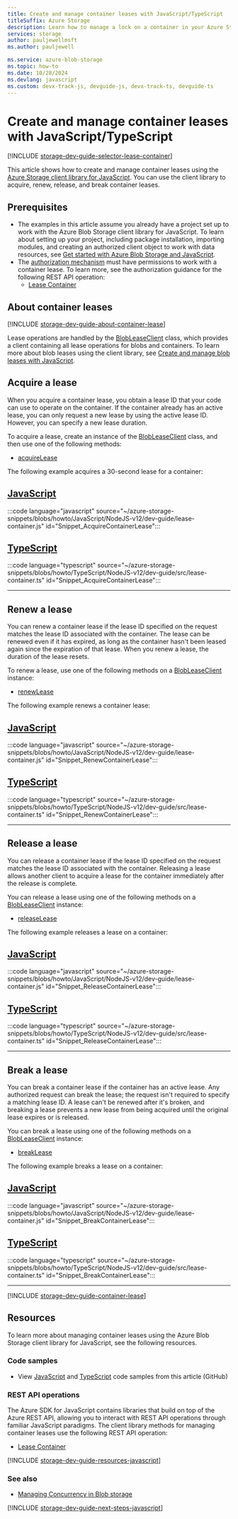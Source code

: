 ```yaml
---
title: Create and manage container leases with JavaScript/TypeScript
titleSuffix: Azure Storage 
description: Learn how to manage a lock on a container in your Azure Storage account using the JavaScript client library.
services: storage
author: pauljewellmsft
ms.author: pauljewell

ms.service: azure-blob-storage
ms.topic: how-to
ms.date: 10/28/2024
ms.devlang: javascript
ms.custom: devx-track-js, devguide-js, devx-track-ts, devguide-ts
---
```


# Create and manage container leases with JavaScript/TypeScript

[!INCLUDE [storage-dev-guide-selector-lease-container](../../../includes/storage-dev-guides/storage-dev-guide-selector-lease-container.md)]

This article shows how to create and manage container leases using the [Azure Storage client library for JavaScript](/javascript/api/overview/azure/storage-blob-readme). You can use the client library to acquire, renew, release, and break container leases.

## Prerequisites

- The examples in this article assume you already have a project set up to work with the Azure Blob Storage client library for JavaScript. To learn about setting up your project, including package installation, importing modules, and creating an authorized client object to work with data resources, see [Get started with Azure Blob Storage and JavaScript](storage-blob-javascript-get-started.md).
- The [authorization mechanism](../common/authorize-data-access.md) must have permissions to work with a container lease. To learn more, see the authorization guidance for the following REST API operation:
    - [Lease Container](/rest/api/storageservices/lease-container#authorization)

## About container leases

[!INCLUDE [storage-dev-guide-about-container-lease](../../../includes/storage-dev-guides/storage-dev-guide-about-container-lease.md)]

Lease operations are handled by the [BlobLeaseClient](/javascript/api/@azure/storage-blob/blobleaseclient) class, which provides a client containing all lease operations for blobs and containers. To learn more about blob leases using the client library, see [Create and manage blob leases with JavaScript](storage-blob-lease-javascript.md).

## Acquire a lease

When you acquire a container lease, you obtain a lease ID that your code can use to operate on the container. If the container already has an active lease, you can only request a new lease by using the active lease ID. However, you can specify a new lease duration.

To acquire a lease, create an instance of the [BlobLeaseClient](/javascript/api/@azure/storage-blob/blobleaseclient) class, and then use one of the following methods:

- [acquireLease](/javascript/api/@azure/storage-blob/blobleaseclient#@azure-storage-blob-blobleaseclient-acquirelease)

The following example acquires a 30-second lease for a container:

## [JavaScript](#tab/javascript)

:::code language="javascript" source="~/azure-storage-snippets/blobs/howto/JavaScript/NodeJS-v12/dev-guide/lease-container.js" id="Snippet_AcquireContainerLease":::

## [TypeScript](#tab/typescript)

:::code language="typescript" source="~/azure-storage-snippets/blobs/howto/TypeScript/NodeJS-v12/dev-guide/src/lease-container.ts" id="Snippet_AcquireContainerLease":::

---

## Renew a lease

You can renew a container lease if the lease ID specified on the request matches the lease ID associated with the container. The lease can be renewed even if it has expired, as long as the container hasn't been leased again since the expiration of that lease. When you renew a lease, the duration of the lease resets.

To renew a lease, use one of the following methods on a [BlobLeaseClient](/javascript/api/@azure/storage-blob/blobleaseclient) instance:

- [renewLease](/javascript/api/@azure/storage-blob/blobleaseclient#@azure-storage-blob-blobleaseclient-renewlease)

The following example renews a container lease:

## [JavaScript](#tab/javascript)

:::code language="javascript" source="~/azure-storage-snippets/blobs/howto/JavaScript/NodeJS-v12/dev-guide/lease-container.js" id="Snippet_RenewContainerLease":::

## [TypeScript](#tab/typescript)

:::code language="typescript" source="~/azure-storage-snippets/blobs/howto/TypeScript/NodeJS-v12/dev-guide/src/lease-container.ts" id="Snippet_RenewContainerLease":::

---

## Release a lease

You can release a container lease if the lease ID specified on the request matches the lease ID associated with the container. Releasing a lease allows another client to acquire a lease for the container immediately after the release is complete.

You can release a lease using one of the following methods on a [BlobLeaseClient](/javascript/api/@azure/storage-blob/blobleaseclient) instance:

- [releaseLease](/javascript/api/@azure/storage-blob/blobleaseclient#@azure-storage-blob-blobleaseclient-releaselease)

The following example releases a lease on a container:

## [JavaScript](#tab/javascript)

:::code language="javascript" source="~/azure-storage-snippets/blobs/howto/JavaScript/NodeJS-v12/dev-guide/lease-container.js" id="Snippet_ReleaseContainerLease":::

## [TypeScript](#tab/typescript)

:::code language="typescript" source="~/azure-storage-snippets/blobs/howto/TypeScript/NodeJS-v12/dev-guide/src/lease-container.ts" id="Snippet_ReleaseContainerLease":::

---

## Break a lease

You can break a container lease if the container has an active lease. Any authorized request can break the lease; the request isn't required to specify a matching lease ID. A lease can't be renewed after it's broken, and breaking a lease prevents a new lease from being acquired until the original lease expires or is released.

You can break a lease using one of the following methods on a [BlobLeaseClient](/javascript/api/@azure/storage-blob/blobleaseclient) instance:

- [breakLease](/javascript/api/@azure/storage-blob/blobleaseclient#@azure-storage-blob-blobleaseclient-breaklease)

The following example breaks a lease on a container:

## [JavaScript](#tab/javascript)

:::code language="javascript" source="~/azure-storage-snippets/blobs/howto/JavaScript/NodeJS-v12/dev-guide/lease-container.js" id="Snippet_BreakContainerLease":::

## [TypeScript](#tab/typescript)

:::code language="typescript" source="~/azure-storage-snippets/blobs/howto/TypeScript/NodeJS-v12/dev-guide/src/lease-container.ts" id="Snippet_BreakContainerLease":::

---

[!INCLUDE [storage-dev-guide-container-lease](../../../includes/storage-dev-guides/storage-dev-guide-container-lease.md)]

## Resources

To learn more about managing container leases using the Azure Blob Storage client library for JavaScript, see the following resources.

### Code samples

- View [JavaScript](https://github.com/Azure-Samples/AzureStorageSnippets/blob/master/blobs/howto/JavaScript/NodeJS-v12/dev-guide/lease-container.js) and [TypeScript](https://github.com/Azure-Samples/AzureStorageSnippets/blob/master/blobs/howto/TypeScript/NodeJS-v12/dev-guide/src/lease-container.ts) code samples from this article (GitHub)

### REST API operations

The Azure SDK for JavaScript contains libraries that build on top of the Azure REST API, allowing you to interact with REST API operations through familiar JavaScript paradigms. The client library methods for managing container leases use the following REST API operation:

- [Lease Container](/rest/api/storageservices/lease-container)

[!INCLUDE [storage-dev-guide-resources-javascript](../../../includes/storage-dev-guides/storage-dev-guide-resources-javascript.md)]

### See also

- [Managing Concurrency in Blob storage](concurrency-manage.md)

[!INCLUDE [storage-dev-guide-next-steps-javascript](../../../includes/storage-dev-guides/storage-dev-guide-next-steps-javascript.md)]